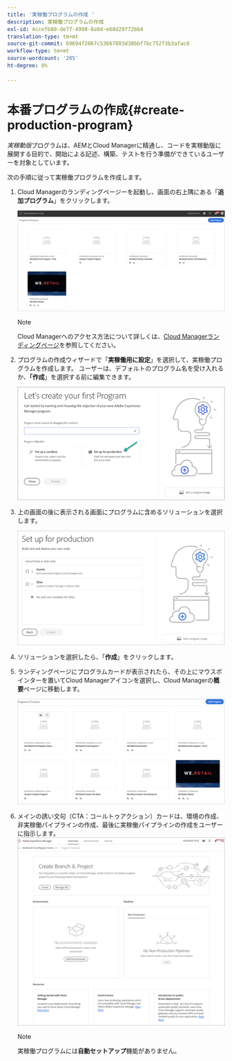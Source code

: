 ```yaml
---
title: '実稼働プログラムの作成 '
description: 実稼働プログラムの作成
exl-id: 4ccefb80-de77-4998-8a9d-e68d29772bb4
translation-type: tm+mt
source-git-commit: 69694f2067c53667803d38bbf7bc752f3b3afac6
workflow-type: tm+mt
source-wordcount: '205'
ht-degree: 0%

---
```


# 本番プログラムの作成{#create-production-program}

*実稼動版*&#x200B;プログラムは、AEMとCloud Managerに精通し、コードを実稼動版に展開する目的で、開始による記述、構築、テストを行う準備ができているユーザーを対象としています。

次の手順に従って実稼働プログラムを作成します。

1. Cloud Managerのランディングページーを起動し、画面の右上隅にある「**追加プログラム**」をクリックします。

   ![](assets/first_timelogin1.png)

   >[!NOTE]
   >Cloud Managerへのアクセス方法について詳しくは、[Cloud Managerランディングページ](/help/onboarding/what-is-required/navigate-to-cloud-manager.md)を参照してください。

1. プログラムの作成ウィザードで「**実稼働用に設定**」を選択して、実稼働プログラムを作成します。 ユーザーは、デフォルトのプログラム名を受け入れるか、**「作成**」を選択する前に編集できます。

   ![](assets/create-prod1.png)

1. 上の画面の後に表示される画面にプログラムに含めるソリューションを選択します。


   ![](assets/set-up-prod-2.png)

1. ソリューションを選択したら、「**作成**」をクリックします。


1. ランディングページにプログラムカードが表示されたら、その上にマウスポインターを置いてCloud Managerアイコンを選択し、Cloud Managerの&#x200B;**概要**&#x200B;ページに移動します。

   ![](assets/set-up-prod4.png)

1. メインの誘い文句（CTA：コールトゥアクション）カードは、環境の作成、非実稼働パイプラインの作成、最後に実稼働パイプラインの作成をユーザーに指示します。
   ![](assets/set-up-prod5.png)


   >[!NOTE]
   >実稼働プログラムには&#x200B;**自動セットアップ**&#x200B;機能がありません。
